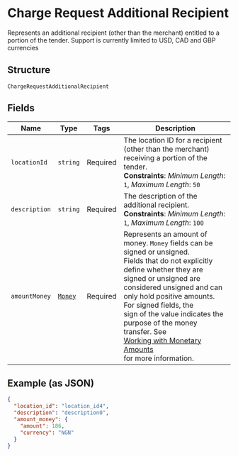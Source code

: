 
# Charge Request Additional Recipient

Represents an additional recipient (other than the merchant) entitled to a portion of the tender.
Support is currently limited to USD, CAD and GBP currencies

## Structure

`ChargeRequestAdditionalRecipient`

## Fields

| Name | Type | Tags | Description |
|  --- | --- | --- | --- |
| `locationId` | `string` | Required | The location ID for a recipient (other than the merchant) receiving a portion of the tender.<br>**Constraints**: *Minimum Length*: `1`, *Maximum Length*: `50` |
| `description` | `string` | Required | The description of the additional recipient.<br>**Constraints**: *Minimum Length*: `1`, *Maximum Length*: `100` |
| `amountMoney` | [`Money`](../../doc/models/money.md) | Required | Represents an amount of money. `Money` fields can be signed or unsigned.<br>Fields that do not explicitly define whether they are signed or unsigned are<br>considered unsigned and can only hold positive amounts. For signed fields, the<br>sign of the value indicates the purpose of the money transfer. See<br>[Working with Monetary Amounts](https://developer.squareup.com/docs/build-basics/working-with-monetary-amounts)<br>for more information. |

## Example (as JSON)

```json
{
  "location_id": "location_id4",
  "description": "description0",
  "amount_money": {
    "amount": 186,
    "currency": "NGN"
  }
}
```

